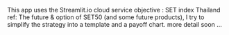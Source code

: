 This app uses the Streamlit.io cloud service
objective :
SET index Thailand ref:
The future & option of SET50 (and some future products), I try to simplify the strategy into a template and a payoff chart.
more detail soon ...
